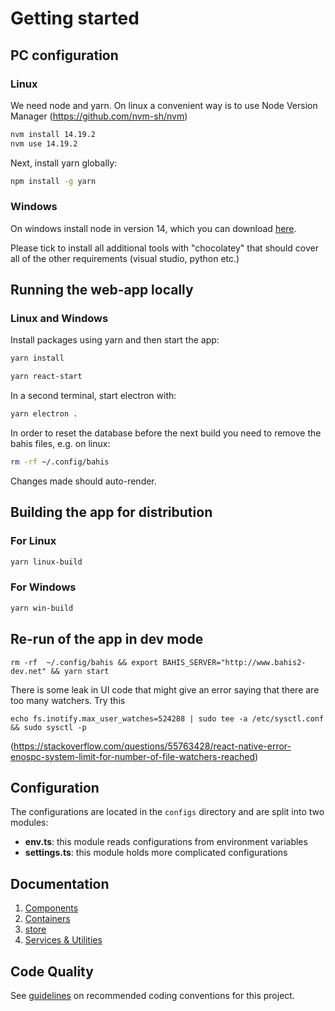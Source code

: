 # Getting started

## PC configuration

### Linux

We need node and yarn. On linux a convenient way is to use Node Version Manager (https://github.com/nvm-sh/nvm)

```bash
nvm install 14.19.2
nvm use 14.19.2
```

Next, install yarn globally:

```bash
npm install -g yarn
```

### Windows

On windows install node in version 14, which you can download [here](https://nodejs.org/download/release/v14.19.2/node-v14.19.2-x64.msi).

Please tick to install all additional tools with "chocolatey" that should cover all of the other requirements (visual studio, python etc.)

## Running the web-app locally

### Linux and Windows

Install packages using yarn and then start the app:

```bash
yarn install

yarn react-start
```

In a second terminal, start electron with:

```bash
yarn electron .
```

In order to reset the database before the next build you need to remove the bahis files, e.g. on linux:

```bash
rm -rf ~/.config/bahis
```

Changes made should auto-render.

## Building the app for distribution

### For Linux

```bash
yarn linux-build
```

### For Windows

```bash
yarn win-build
```

## Re-run of the app in dev mode

```
rm -rf  ~/.config/bahis && export BAHIS_SERVER="http://www.bahis2-dev.net" && yarn start
```

There is some leak in UI code that might give an error saying that there are too many watchers. Try this

```
echo fs.inotify.max_user_watches=524288 | sudo tee -a /etc/sysctl.conf && sudo sysctl -p
```

(https://stackoverflow.com/questions/55763428/react-native-error-enospc-system-limit-for-number-of-file-watchers-reached)

## Configuration

The configurations are located in the `configs` directory and are split into two modules:

- **env.ts**: this module reads configurations from environment variables
- **settings.ts**: this module holds more complicated configurations

## Documentation

1. [Components](docs/Architecture/components.md)
2. [Containers](docs/Architecture/containers.md)
3. [store](docs/Architecture/store.md)
4. [Services & Utilities](docs/Architecture/services_utilities.md)

## Code Quality

See [guidelines](docs/codeQuality.md) on recommended coding conventions for this project.
